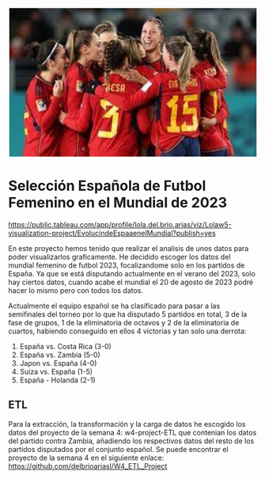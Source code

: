<div align="center">
    <img src="https://github.com/delbrioariasl/W5_Projecto_Visualizacion/raw/main/imagenes/portada.jpeg" alt="Portada" width="500" height="300">
</div>

# Selección Española de Futbol Femenino en el Mundial de 2023

https://public.tableau.com/app/profile/lola.del.brio.arias/viz/Lolaw5-visualization-project/EvolucindeEspaaenelMundial?publish=yes

En este proyecto hemos tenido que realizar el analisis de unos datos para poder visualizarlos graficamente. He decidido escoger los datos del mundial femenino de futbol 2023, focalizandome solo en los partidos de España. Ya que se está disputando actualmente en el verano del 2023, solo hay ciertos datos, cuando acabe el mundial el 20 de agosto de 2023 podré hacer lo mismo pero con todos los datos.

Actualmente el equipo español se ha clasificado para pasar a las semifinales del torneo por lo que ha disputado 5 partidos en total, 3 de la fase de grupos, 1 de la eliminatoria de octavos y 2 de la eliminatoria de cuartos, habiendo conseguido en ellos 4 victorias y tan solo una derrota:
1. España vs. Costa Rica (3-0)
2. España vs. Zambia (5-0)
3. Japon vs. España (4-0)
4. Suiza vs. España (1-5)
5. España - Holanda (2-1)

## ETL
Para la extracción, la transformación y la carga de datos he escogido los datos del proyecto de la semana 4: w4-project-ETL que contenian los datos del partido contra Zambia, añadiendo los respectivos datos del resto de los partidos disputados por el conjunto español.
Se puede encontrar el proyecto de la semana 4 en el siguiente enlace: https://github.com/delbrioariasl/W4_ETL_Project


